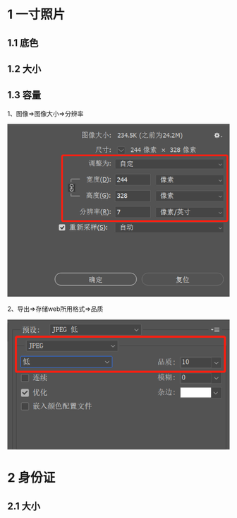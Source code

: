 # 1 一寸照片

## 1.1 底色



## 1.2 大小



## 1.3 容量

1、图像=>图像大小=>分辨率

![image-20200809215722947](../../../插图/image-20200809215722947.png)

2、导出=>存储web所用格式=>品质

![image-20200809220015255](../../../插图/image-20200809220015255.png)

# 2 身份证

## 2.1 大小